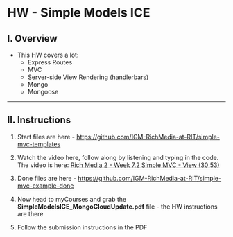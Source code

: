 # HW - Simple Models ICE

## I. Overview

- This HW covers a lot:
  - Express Routes
  - MVC
  - Server-side View Rendering (handlerbars)
  - Mongo
  - Mongoose


<hr>

## II. Instructions

1) Start files are here - https://github.com/IGM-RichMedia-at-RIT/simple-mvc-templates

2) Watch the video here, follow along by listening and typing in the code. The video is here: [Rich Media 2 - Week 7.2 Simple MVC - View (30:53)](https://www.youtube.com/watch?v=pvC7moS6FeQ)

3) Done files are here - https://github.com/IGM-RichMedia-at-RIT/simple-mvc-example-done

4) Now head to myCourses and grab the **SimpleModelsICE_MongoCloudUpdate.pdf** file - the HW instructions are there

5) Follow the submission instructions in the PDF
